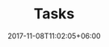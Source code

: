 ---
title: "Tasks"
date: 2017-11-08T11:02:05+06:00
# meta description
description: "Githaxs Tasks."
# type dont remove or customize
type : "docs"
---